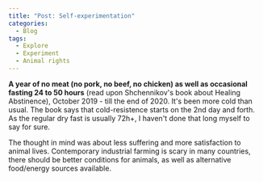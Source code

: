 ```yaml
---
title: "Post: Self-experimentation"
categories:
  - Blog
tags:
  - Explore
  - Experiment
  - Animal rights
---
```

**A year of no meat (no pork, no beef, no chicken) as well as occasional fasting 24 to 50 hours** (read upon Shchennikov's book about Healing Abstinence), October 2019 - till the end of 2020. 
It's been more cold than usual. The book says that cold-resistence starts on the 2nd day and forth. As the regular dry fast is usually 72h+, I haven't done that long myself to say for sure. 

The thought in mind was about less suffering and more satisfaction to animal lives. Contemporary industrial farming is scary in many countries, there should be better conditions for animals, as well as alternative food/energy sources available. 

